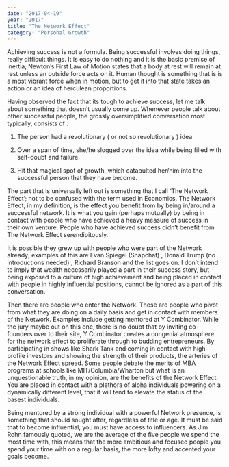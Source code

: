 ```yaml
---
date: "2017-04-19"
year: "2017"
title: "The Network Effect"
category: "Personal Growth"
---
```


Achieving success is not a formula. Being successful involves doing things, really difficult things. It is easy to do nothing and it is the basic premise of inertia; Newton’s First Law of Motion states that a body at rest will remain at rest unless an outside force acts on it. Human thought is something that is is a most vibrant force when in motion, but to get it into that state takes an action or an idea of herculean proportions.

Having observed the fact that its tough to achieve success, let me talk about something that doesn’t usually come up. Whenever people talk about other successful people, the grossly oversimplified conversation most typically, consists of :

1. The person had a revolutionary ( or not so revolutionary ) idea

2. Over a span of time, she/he slogged over the idea while being filled with self-doubt and failure

3. Hit that magical spot of growth, which catapulted her/him into the successful person that they have become.

The part that is universally left out is something that I call ‘The Network Effect’; not to be confused with the term used in Economics. The Network Effect, in my definition, is the effect you benefit from by being in/around a successful network. It is what you gain (perhaps mutually) by being in contact with people who have achieved a heavy measure of success in their own venture. People who have achieved success didn’t benefit from The Network Effect serendipitously.

It is possible they grew up with people who were part of the Network already; examples of this are Evan Spiegel (Snapchat) , Donald Trump (no introductions needed) , Richard Branson and the list goes on. I don’t intend to imply that wealth necessarily played a part in their success story, but being exposed to a culture of high achievement and being placed in contact with people in highly influential positions, cannot be ignored as a part of this conversation.

Then there are people who enter the Network. These are people who pivot from what they are doing on a daily basis and get in contact with members of the Network. Examples include getting mentored at Y Combinator. While the jury maybe out on this one, there is no doubt that by inviting co-founders over to their site, Y Combinator creates a congenial atmosphere for the network effect to proliferate through to budding entrepreneurs. By participating in shows like Shark Tank and coming in contact with high-profile investors and showing the strength of their products, the arteries of the Network Effect spread. Some people debate the merits of MBA programs at schools like MIT/Columbia/Wharton but what is an unquestionable truth, in my opinion, are the benefits of the Network Effect. You are placed in contact with a plethora of alpha individuals powering on a dynamically different level, that it will tend to elevate the status of the basest individuals.

Being mentored by a strong individual with a powerful Network presence, is something that should sought after, regardless of title or age. It must be said that to become influential, you must have access to influencers. As Jim Rohn famously quoted, we are the average of the five people we spend the most time with, this means that the more ambitious and focused people you spend your time with on a regular basis, the more lofty and accented your goals become.
